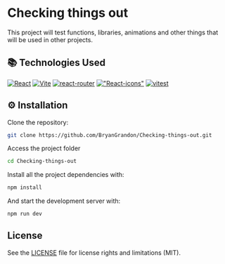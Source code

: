 # Checking things out

This project will test functions, libraries, animations and other things that will be used in other projects.

## 📚 Technologies Used

[![React](https://img.shields.io/badge/React-61DAFB?style=flat&logo=react&logoColor=black)](https://react.dev/)
[![Vite](https://img.shields.io/badge/Vite-646CFF?logo=vite&logoColor=fff)](https://vite.dev/)
[![react-router](https://img.shields.io/badge/-React%20Router-CA4245?logo=react-router&logoColor=white)](https://reactrouter.com/en/main)
[!["React-icons"](https://img.shields.io/badge/React_icons-2D3136.svg?style=flat&logo=react&logoColor=white)](https://www.npmjs.com/package/react-icons)
[![vitest](https://img.shields.io/badge/vitest-6E9F18?style=flat&logo=vitest&logoColor=white)](https://vitest.dev/)

## ⚙️ Installation

Clone the repository:

```bash
git clone https://github.com/BryanGrandon/Checking-things-out.git
```
Access the project folder

```bash
cd Checking-things-out
```
Install all the project dependencies with:

```bash
npm install
```
And start the development server with:

```bash
npm run dev
```


## License

See the [LICENSE](/LICENSE.MD) file for license rights and limitations (MIT).